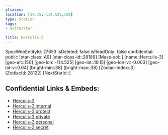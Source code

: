 ```yaml
---
aliases: 
location: [19.15,-114.525,150]
type: Station
tags:
- astro/Star

title: Herculis-3
---
```

SpocWebEntityId: 27653
isDeleted: false
isReadOnly: false
confidential: public
[star-class::A9]
[star-class-id::28189]
[Mass-sol::]
[name::Herculis-3]
[geo-alt::150]
[geo-lon::-114.525]
[geo-lat::19.15]
[geo-lon-v::-0.003]
[geo-lat-v::0.04]
[bright-min::38]
[bright-max::38]
[Zodiac-index::3]
[ZodiacId::28122]
[NextStarId::]



## Confidential Links & Embeds: 
- [Herculis-3](../../../_public/astro/Star/Herculis-3.md) 
- [Herculis-3.internal](../../../_internal/astro/Star/Herculis-3.internal.md) 
- [Herculis-3.protect](../../../_protect/astro/Star/Herculis-3.protect.md) 
- [Herculis-3.private](../../../_private/astro/Star/Herculis-3.private.md) 
- [Herculis-3.personal](../../../_personal/astro/Star/Herculis-3.personal.md) 
- [Herculis-3.secret](../../../_secret/astro/Star/Herculis-3.secret.md)

